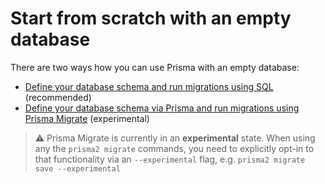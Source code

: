 # Start from scratch with an empty database

There are two ways how you can use Prisma with an empty database:

- [Define your database schema and run migrations using SQL](./quickstart-sql.md) (recommended)
- [Define your database schema via Prisma and run migrations using Prisma Migrate](./quickstart-prisma-migrate.md) (experimental)

> ⚠️ Prisma Migrate is currently in an **experimental** state. When using any the `prisma2 migrate` commands, you need to explicitly opt-in to that functionality via an `--experimental` flag, e.g. `prisma2 migrate save --experimental`